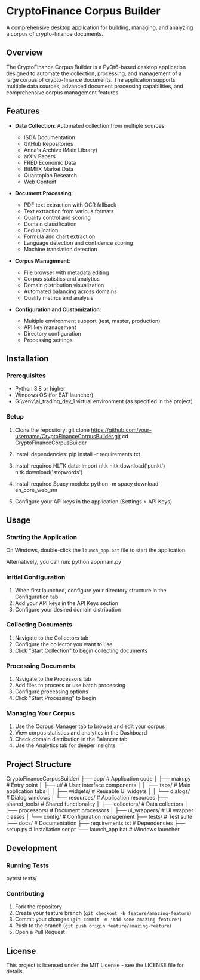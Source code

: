 # CryptoFinance Corpus Builder

A comprehensive desktop application for building, managing, and analyzing a corpus of crypto-finance documents.

## Overview

The CryptoFinance Corpus Builder is a PyQt6-based desktop application designed to automate the collection, processing, and management of a large corpus of crypto-finance documents. The application supports multiple data sources, advanced document processing capabilities, and comprehensive corpus management features.

## Features

- **Data Collection**: Automated collection from multiple sources:
  - ISDA Documentation
  - GitHub Repositories
  - Anna's Archive (Main Library)
  - arXiv Papers
  - FRED Economic Data
  - BitMEX Market Data
  - Quantopian Research
  - Web Content

- **Document Processing**:
  - PDF text extraction with OCR fallback
  - Text extraction from various formats
  - Quality control and scoring
  - Domain classification
  - Deduplication
  - Formula and chart extraction
  - Language detection and confidence scoring
  - Machine translation detection

- **Corpus Management**:
  - File browser with metadata editing
  - Corpus statistics and analytics
  - Domain distribution visualization
  - Automated balancing across domains
  - Quality metrics and analysis

- **Configuration and Customization**:
  - Multiple environment support (test, master, production)
  - API key management
  - Directory configuration
  - Processing settings

## Installation

### Prerequisites

- Python 3.8 or higher
- Windows OS (for BAT launcher)
- G:\venv\ai_trading_dev_1 virtual environment (as specified in the project)

### Setup

1. Clone the repository:
git clone https://github.com/your-username/CryptoFinanceCorpusBuilder.git
cd CryptoFinanceCorpusBuilder


2. Install dependencies:
pip install -r requirements.txt


3. Install required NLTK data:
import nltk
nltk.download('punkt')
nltk.download('stopwords')


4. Install required Spacy models:
python -m spacy download en_core_web_sm


5. Configure your API keys in the application (Settings > API Keys)

## Usage

### Starting the Application

On Windows, double-click the `launch_app.bat` file to start the application.

Alternatively, you can run:
python app/main.py


### Initial Configuration

1. When first launched, configure your directory structure in the Configuration tab
2. Add your API keys in the API Keys section
3. Configure your desired domain distribution

### Collecting Documents

1. Navigate to the Collectors tab
2. Configure the collector you want to use
3. Click "Start Collection" to begin collecting documents

### Processing Documents

1. Navigate to the Processors tab
2. Add files to process or use batch processing
3. Configure processing options
4. Click "Start Processing" to begin

### Managing Your Corpus

1. Use the Corpus Manager tab to browse and edit your corpus
2. View corpus statistics and analytics in the Dashboard
3. Check domain distribution in the Balancer tab
4. Use the Analytics tab for deeper insights

## Project Structure

CryptoFinanceCorpusBuilder/
├── app/ # Application code
│ ├── main.py # Entry point
│ ├── ui/ # User interface components
│ │ ├── tabs/ # Main application tabs
│ │ ├── widgets/ # Reusable UI widgets
│ │ └── dialogs/ # Dialog windows
│ └── resources/ # Application resources
├── shared_tools/ # Shared functionality
│ ├── collectors/ # Data collectors
│ ├── processors/ # Document processors
│ ├── ui_wrappers/ # UI wrapper classes
│ └── config/ # Configuration management
├── tests/ # Test suite
├── docs/ # Documentation
├── requirements.txt # Dependencies
├── setup.py # Installation script
└── launch_app.bat # Windows launcher

## Development

### Running Tests

pytest tests/


### Contributing

1. Fork the repository
2. Create your feature branch (`git checkout -b feature/amazing-feature`)
3. Commit your changes (`git commit -m 'Add some amazing feature'`)
4. Push to the branch (`git push origin feature/amazing-feature`)
5. Open a Pull Request

## License

This project is licensed under the MIT License - see the LICENSE file for details.
